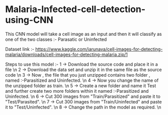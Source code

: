 # Malaria-Infected-cell-detection-using-CNN
This CNN model will take a cell image as an input and then it will classify as one of the two classes :- Parasatic or Uninfected

Dataset link :- https://www.kaggle.com/iarunava/cell-images-for-detecting-malaria/downloads/cell-images-for-detecting-malaria.zip/1

Steps to use this model :-
  1 -> Download the source code and place it in a file \n
  2 -> Download the data set and unzip it in the same file as the source code \n
  3 -> Now , the file that you just unzipped contains two folder , named :-Parasitized and Uninfected. \n
  4 -> Now you change the name of the unzipped folder as train. \n
  5 -> Create a new folder and name it Test and further create two more folders within it named :-Parasitized and Uninfected. \n
  6 -> Cut 300 images from "Train/Parasitized" and paste it to "Test/Parasited". \n
  7 -> Cut 300 images from "Train/Uninfected" and paste it to "Test/Uninfected". \n
  8 -> Change the path in the model as required. \n
 
  
 
